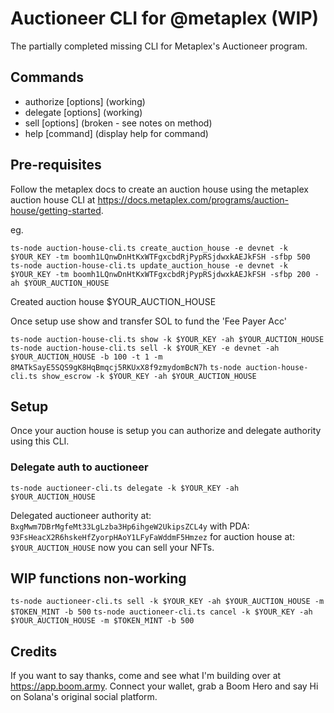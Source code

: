 # Auctioneer CLI for @metaplex (WIP)

The partially completed missing CLI for Metaplex's Auctioneer program.

## Commands

- authorize [options] (working)
- delegate [options] (working)
- sell [options] (broken - see notes on method)
- help [command] (display help for command)

## Pre-requisites

Follow the metaplex docs to create an auction house using the metaplex auction house CLI at https://docs.metaplex.com/programs/auction-house/getting-started.

eg.

`ts-node auction-house-cli.ts create_auction_house -e devnet -k $YOUR_KEY -tm boomh1LQnwDnHtKxWTFgxcbdRjPypRSjdwxkAEJkFSH -sfbp 500`
`ts-node auction-house-cli.ts update_auction_house -e devnet -k $YOUR_KEY -tm boomh1LQnwDnHtKxWTFgxcbdRjPypRSjdwxkAEJkFSH -sfbp 200 -ah $YOUR_AUCTION_HOUSE`

Created auction house $YOUR_AUCTION_HOUSE

Once setup use show and transfer SOL to fund the 'Fee Payer Acc'

`ts-node auction-house-cli.ts show -k $YOUR_KEY -ah $YOUR_AUCTION_HOUSE`
`ts-node auction-house-cli.ts sell -k $YOUR_KEY -e devnet -ah $YOUR_AUCTION_HOUSE -b 100 -t 1 -m 8MATkSayE5SQS9gK8HqBmqcj5RKUxX8f9zmydomBcN7h`
`ts-node auction-house-cli.ts show_escrow -k $YOUR_KEY -ah $YOUR_AUCTION_HOUSE`

## Setup

Once your auction house is setup you can authorize and delegate authority using this CLI.

### Delegate auth to auctioneer

`ts-node auctioneer-cli.ts delegate -k $YOUR_KEY -ah $YOUR_AUCTION_HOUSE`

Delegated auctioneer authority at: `BxgMwm7DBrMgfeMt33LgLzba3Hp6ihgeW2UkipsZCL4y` with PDA: `93FsHeacX2R6hskeHfZyorpHAoY1LFyFaWddmF5Hmzez` for auction house at: `$YOUR_AUCTION_HOUSE` now you can sell your NFTs.

## WIP functions non-working

`ts-node auctioneer-cli.ts sell -k $YOUR_KEY -ah $YOUR_AUCTION_HOUSE -m $TOKEN_MINT -b 500`
`ts-node auctioneer-cli.ts cancel -k $YOUR_KEY -ah $YOUR_AUCTION_HOUSE -m $TOKEN_MINT -b 500`

## Credits

If you want to say thanks, come and see what I'm building over at https://app.boom.army. Connect your wallet, grab a Boom Hero and say Hi on Solana's original social platform.
